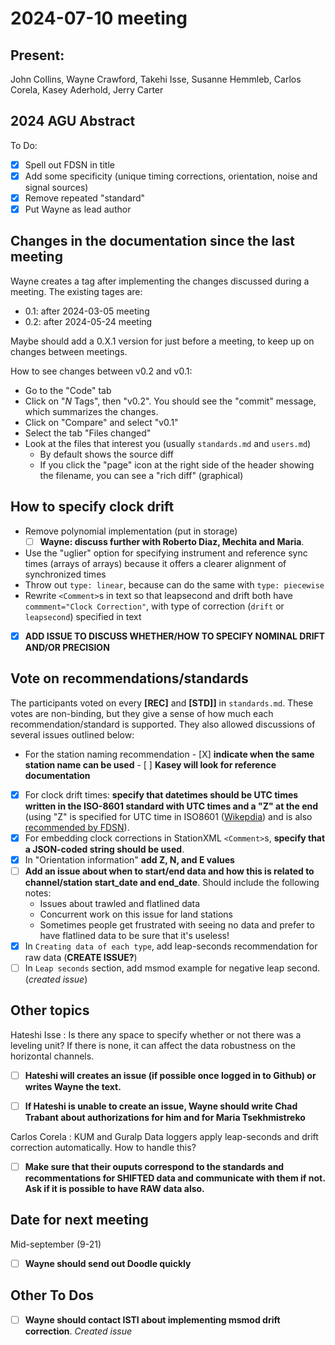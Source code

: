 # 2024-07-10 meeting

## Present:
John Collins, Wayne Crawford, Takehi Isse, Susanne Hemmleb, Carlos Corela, Kasey Aderhold, Jerry Carter

## 2024 AGU Abstract

To Do:
- [X] Spell out FDSN in title
- [X] Add some specificity (unique timing corrections, orientation, noise and signal sources)
- [X] Remove repeated "standard"
- [X] Put Wayne as lead author

## Changes in the documentation since the last meeting

Wayne creates a tag after implementing the changes discussed during a meeting.  The existing tages are:
- 0.1: after 2024-03-05 meeting
- 0.2: after 2024-05-24 meeting

Maybe should add a 0.X.1 version for just before a meeting, to keep up on changes between meetings.

How to see changes between v0.2 and v0.1:
- Go to the "Code" tab
- Click on "*N* Tags", then "v0.2".  You should see the "commit" message, which summarizes the changes.
- Click on "Compare" and select "v0.1"
- Select the tab "Files changed"
- Look at the files that interest you (usually `standards.md` and `users.md`)
    - By default shows the source diff
    - If you click the "page" icon at the right side of the header showing the filename, you can see a "rich diff" (graphical)


## How to specify clock drift

- Remove polynomial implementation (put in storage)
    - [ ] **Wayne: discuss further with Roberto Diaz, Mechita and Maria**.
- Use the "uglier" option for specifying instrument and reference sync times (arrays of arrays) because it offers a clearer alignment of synchronized times
- Throw out `type: linear`, because can do the same with `type: piecewise`
- Rewrite `<Comment>`s in text so that leapsecond and drift both have `commment="Clock Correction"`, with type of correction (`drift` or `leapsecond`) specified in text
- [X] **ADD ISSUE TO DISCUSS WHETHER/HOW TO SPECIFY NOMINAL DRIFT AND/OR PRECISION**

## Vote on recommendations/standards

The participants voted on every **[REC]** and **[STD]]** in `standards.md`. 
These votes are non-binding, but they give a sense of how much each recommendation/standard is supported.
They also allowed discussions of several issues outlined below:

- For the station naming recommendation
      - [X] **indicate when the same station name can be used**
      - [ ] **Kasey will look for reference documentation**
- [X] For clock drift times: **specify that datetimes should be UTC times written in the ISO-8601 standard  with UTC times and a "Z" at the end**
  (using "Z" is specified for UTC time in ISO8601 ([Wikepdia](https://en.wikipedia.org/wiki/ISO_8601#Coordinated_Universal_Time_(UTC)))
  and is also [recommended by FDSN](http://docs.fdsn.org/projects/stationxml/en/latest/appendices.html#glossary-datetime)).
- [X] For embedding clock corrections in StationXML `<Comment>`s, **specify that a JSON-coded string should be used**.
- [X] In "Orientation information" **add Z, N, and E values**
- [ ] **Add an issue about when to start/end data and how this is related to channel/station start_date and end_date**.  Should include the following notes:
  - Issues about trawled and flatlined data
  - Concurrent work on this issue for land stations
  - Sometimes people get frustrated with seeing no data and prefer to have flatlined data to be sure that it's useless!
- [X] In `Creating data of each type`, add leap-seconds recommendation for raw data (**CREATE ISSUE?**)
- [ ] In `Leap seconds` section, add msmod example for negative leap second.  (*created issue*)

## Other topics

Hateshi Isse
: Is there any space to specify whether or not there was a leveling unit?  If there is none, it can affect the data robustness on the horizontal channels.

- [ ] **Hateshi will creates an issue (if possible once logged in to Github) or writes Wayne the text.**
- [ ] **If Hateshi is unable to create an issue, Wayne should write Chad Trabant about authorizations for him and for Maria Tsekhmistreko**


Carlos Corela
: KUM and Guralp Data loggers apply leap-seconds and drift correction automatically.  How to handle this?
- [ ] **Make sure that their ouputs correspond to the standards and recommentations for SHIFTED data and communicate with them if not.
  Ask if it is possible to have RAW data also.**

## Date for next meeting

Mid-september (9-21)

- [ ] **Wayne should send out Doodle quickly**

## Other To Dos

- [ ] **Wayne should contact ISTI about implementing msmod drift correction**.  *Created issue*
